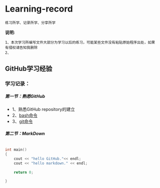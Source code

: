 # Learning-record
	练习所学、记录所学、分享所学

**说明:**

	1、本次学习所编写文件大部分为学习以后的练习，可能某些文件没有粘贴原始程序出处，如果有侵权请告知我删除	
	2、
	

## GitHub学习经验	
### 学习记录：
##### 第一节：熟悉GitHub
- 1、熟悉GitHub repository的建立
- 2、[bash命令](https://github.com/dhmaodou/Learning-record/blob/master/doc/Bash_Cmd.md)
- 3、[git命令](https://github.com/dhmaodou/Learning-record/blob/master/doc/Git_Cmd.md)


##### 第二节：MarkDown
``` c++

int main()
{
	cout << "hello GitHub."<< endl;
	cout << "hello markdown." << endl;
	
	return 0;
	
}
	
```

